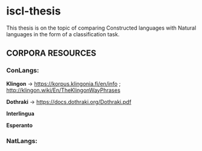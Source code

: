 # iscl-thesis

This thesis is on the topic of comparing Constructed languages with Natural languages in the form of a classification task.



## CORPORA RESOURCES

### ConLangs:

**Klingon** -> https://korpus.klingonia.fi/en/info ; http://klingon.wiki/En/TheKlingonWayPhrases

**Dothraki** -> https://docs.dothraki.org/Dothraki.pdf

**Interlingua**

**Esperanto**

### NatLangs:


